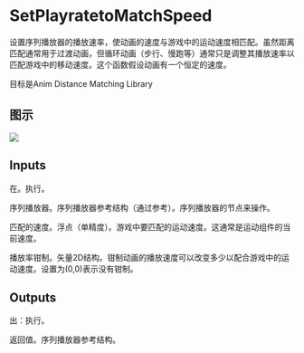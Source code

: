 # SetPlayratetoMatchSpeed

设置序列播放器的播放速率，使动画的速度与游戏中的运动速度相匹配。虽然距离匹配通常用于过渡动画，但循环动画（步行、慢跑等）通常只是调整其播放速率以匹配游戏中的移动速度。这个函数假设动画有一个恒定的速度。

目标是Anim Distance Matching Library

## 图示

![]($-20221218-18431616.png)

## Inputs

在。执行。

序列播放器。序列播放器参考结构（通过参考）。序列播放器的节点来操作。

匹配的速度。浮点（单精度）。游戏中要匹配的运动速度。这通常是运动组件的当前速度。

播放率钳制。矢量2D结构。钳制动画的播放速度可以改变多少以配合游戏中的运动速度。设置为(0,0)表示没有钳制。

## Outputs

出：执行。

返回值。序列播放器参考结构。
